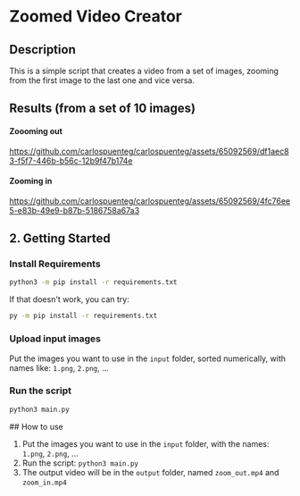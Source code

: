 # Zoomed Video Creator

## Description

This is a simple script that creates a video from a set of images, zooming from the first image to the last one and vice versa.

## Results (from a set of 10 images)

#### Zoooming out

https://github.com/carlospuenteg/carlospuenteg/assets/65092569/df1aec83-f5f7-446b-b56c-12b9f47b174e

#### Zooming in

https://github.com/carlospuenteg/carlospuenteg/assets/65092569/4fc76ee5-e83b-49e9-b87b-5186758a67a3


## 2. Getting Started

### Install Requirements

```bash
python3 -m pip install -r requirements.txt
```

If that doesn't work, you can try:

```bash
py -m pip install -r requirements.txt
```


### Upload input images

Put the images you want to use in the `input` folder, sorted numerically, with names like: `1.png`, `2.png`, ...


### Run the script

```bash
python3 main.py
```

## How to use

1. Put the images you want to use in the `input` folder, with the names: `1.png`, `2.png`, ...
2. Run the script: `python3 main.py`
3. The output video will be in the `output` folder, named `zoom_out.mp4` and `zoom_in.mp4`
